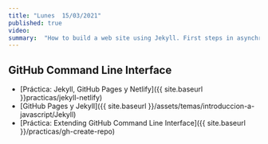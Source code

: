 ```yaml
---
title: "Lunes  15/03/2021"
published: true
video: 
summary:  "How to build a web site using Jekyll. First steps in asynchronous programming in JS"  
---
```


## GitHub Command Line Interface

* [Práctica: Jekyll, GitHub Pages y Netlify]({{ site.baseurl }}practicas/jekyll-netlify)
* [GitHub Pages y Jekyll]({{ site.baseurl }}/assets/temas/introduccion-a-javascript/Jekyll)
* [Práctica: Extending GitHub Command Line Interface]({{ site.baseurl }}/practicas/gh-create-repo)